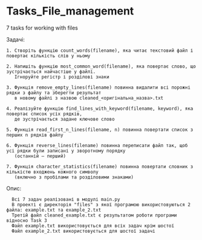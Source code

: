 # Tasks_File_management
7 tasks for working with files

Задачі:

    1. Створіть функцію count_words(filename), яка читає текстовий файл і повертає кількість слів у ньому

    2. Напишіть функцію most_common_word(filename), яка повертає слово, що зустрічається найчастіше у файлі.
       Ігноруйте регістр і розділові знаки

    3. Функція remove_empty_lines(filename) повинна видалити всі порожні рядки з файлу та зберегти результат
       в новому файлі з назвою cleaned_<оригінальна_назва>.txt

    4. Реалізуйте функцію find_lines_with_keyword(filename, keyword), яка повертає список усіх рядків,
       де зустрічається задане ключове слово

    5. Функція read_first_n_lines(filename, n) повинна повертати список з перших n рядків файлу

    6. Функція reverse_lines(filename) повинна переписати файл так, щоб усі рядки були записані у зворотному порядку
       (останній — перший)

    7. Функція character_statistics(filename) повинна повертати словник з кількістю входжень кожного символу
       (включно з пробілами та розділовими знаками)

Опис:

      Всі 7 задач реалізовані в модулі main.py
      В проекті є директорія "files" з якої програмою використовуються 2 файла: example.txt та example_2.txt
      Третій файл cleaned_example.txt є результатом роботи програми відносно Task 3
      Файл example.txt використовується для всіх задач крім шостої
      Файл example_2.txt використовується для шостої задачі
